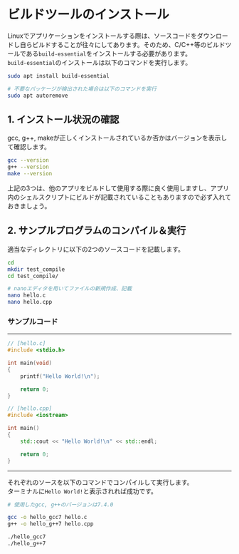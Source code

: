 # ビルドツールのインストール

Linuxでアプリケーションをインストールする際は、ソースコードをダウンロードし自らビルドすることが往々にしてあります。そのため、C/C++等のビルドツールである`build-essential`をインストールする必要があります。  \
`build-essential`のインストールは以下のコマンドを実行します。

```bash
sudo apt install build-essential

# 不要なパッケージが検出された場合は以下のコマンドを実行
sudo apt autoremove
```

## 1. インストール状況の確認

gcc, g++, makeが正しくインストールされているか否かはバージョンを表示して確認します。

```bash
gcc --version
g++ --version
make --version
```

上記の3つは、他のアプリをビルドして使用する際に良く使用しますし、アプリ内のシェルスクリプトにビルドが記載されていることもありますので必ず入れておきましょう。

## 2. サンプルプログラムのコンパイル＆実行

適当なディレクトリに以下の2つのソースコードを記載します。

```bash
cd
mkdir test_compile
cd test_compile/

# nanoエディタを用いてファイルの新規作成、記載
nano hello.c
nano hello.cpp
```

### サンプルコード

---

```c
// [hello.c]
#include <stdio.h>

int main(void)
{
    printf("Hello World!\n");

    return 0;
}
```

```c++
// [hello.cpp]
#include <iostream>

int main()
{
    std::cout << "Hello World!\n" << std::endl;

    return 0;
}
```

---

それぞれのソースを以下のコマンドでコンパイルして実行します。  \
ターミナルに`Hello World!`と表示されれば成功です。

```bash
# 使用したgcc, g++のバージョンは7.4.0

gcc -o hello_gcc7 hello.c
g++ -o hello_g++7 hello.cpp

./hello_gcc7
./hello_g++7
```
